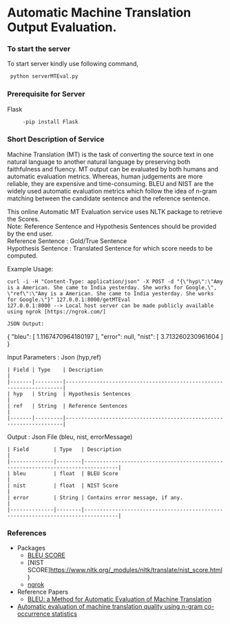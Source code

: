 # Automatic Machine Translation Output Evaluation.

### To start the server 

To start server kindly use following command, 

```bash
 python serverMTEval.py
```

### Prerequisite for Server

Flask </br>
```bash
     -pip install Flask
```

### Short Description of Service

Machine Translation (MT) is the task of converting the source text in one natural language to another natural language by preserving both faithfulness and fluency. MT output can be evaluated by both humans and automatic evaluation metrics. Whereas, human judgements are more reliable, they are expensive and time-consuming.
BLEU and NIST are the widely used automatic evaluation metrics which follow the idea of n-gram matching between the candidate sentence and the reference sentence.

This online Automatic MT Evaluation service uses NLTK package to retrieve the Scores.  </br>
Note: Reference Sentence and Hypothesis Sentences should be provided by the end user.  </br>
Reference Sentence  : Gold/True Sentence </br>
Hypothesis Sentence : Translated Sentence for which score needs to be computed. </br>


Example Usage:
	
	curl -i -H "Content-Type: application/json" -X POST -d "{\"hyp\":\"Amy is a American. She came to India yesterday. She works for Google.\", \"ref\":\"Amy is a American. She came to India yesterday. She works for Google.\"}" 127.0.0.1:8000/getMTEval
	127.0.0.1:8000 --> Local host server can be made publicly available using ngrok [https://ngrok.com/]
 
	JSON Output: 
 {
  "bleu": [
    1.1167470964180197
  ],
  "error": null,
  "nist": [
    3.713260230961604
  ]
}
	

Input Parameters : Json (hyp,ref)

	| Field | Type    | Description                                                         |
	|-------|---------|---------------------------------------------------------------------|
	| hyp   | String  | Hypothesis Sentences                                                |
	| ref   | String  | Reference Sentences                                                 |
	|-------|---------|---------------------------------------------------------------------|

Output : Json File (bleu, nist, errorMessage)

	| Field        | Type   | Description                                                                     |
	|--------------|--------|---------------------------------------------------------------------------------|
	| bleu         | float  | BLEU Score                                                                      |
	| nist         | float  | NIST Score                                                                      |
	| error        | String | Contains error message, if any.                                                 |
	|--------------|--------|---------------------------------------------------------------------------------|



### References

- Packages
	- [BLEU SCORE](https://www.nltk.org/_modules/nltk/translate/bleu_score.html)
	- [NIST SCORE]https://www.nltk.org/_modules/nltk/translate/nist_score.html)
	- [ngrok](https://ngrok.com/)
- Reference Papers
	- [BLEU: a Method for Automatic Evaluation of Machine Translation](https://www.aclweb.org/anthology/P02-1040.pdf) 
 - [Automatic evaluation of machine translation quality using n-gram co-occurrence statistics](https://dl.acm.org/doi/10.5555/1289189.1289273)
